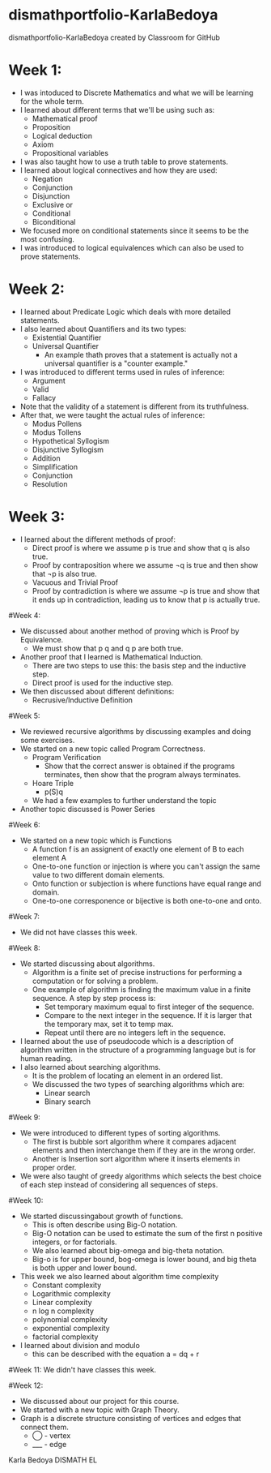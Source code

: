 # dismathportfolio-KarlaBedoya
dismathportfolio-KarlaBedoya created by Classroom for GitHub
# Week 1:
* I was intoduced to Discrete Mathematics and what we will be learning for the whole term.
* I learned about different terms that we'll be using such as:
  * Mathematical proof
  * Proposition
  * Logical deduction
  * Axiom
  * Propositional variables
* I was also taught how to use a truth table to prove statements.
* I learned about logical connectives and how they are used:
  * Negation
  * Conjunction
  * Disjunction
  * Exclusive or
  * Conditional
  * Biconditional
* We focused more on conditional statements since it seems to be the most confusing.
* I was introduced to logical equivalences which can also be used to prove statements.

# Week 2:
* I learned about Predicate Logic which deals with more detailed statements.
* I also learned about Quantifiers and its two types:
  * Existential Quantifier
  * Universal Quantifier
    * An example thath proves that a statement is actually not a universal quantifier is a "counter example."
* I was introduced to different terms used in rules of inference:
  * Argument
  * Valid
  * Fallacy
* Note that the validity of a statement is different from its truthfulness.
* After that, we were taught the actual rules of inference:
  * Modus Pollens
  * Modus Tollens
  * Hypothetical Syllogism
  * Disjunctive Syllogism
  * Addition
  * Simplification
  * Conjunction
  * Resolution

# Week 3:
* I learned about the different methods of proof:
  * Direct proof is where we assume p is true and show that q is also true.
  * Proof by contraposition where we assume ¬q is true and then show that ¬p is also true.
  * Vacuous and Trivial Proof
  * Proof by contradiction is where we assume ¬p is true and show that it ends up in contradiction, leading us to know that p is actually true.

#Week 4:
* We discussed about another method of proving which is Proof by Equivalence. 
  * We must show that p q and q p are both true. 
* Another proof that I learned is Mathematical Induction. 
  * There are two steps to use this: the basis step and the inductive step. 
  * Direct proof is used for the inductive step. 
* We then discussed about different definitions:
  * Recrusive/Inductive Definition
  
#Week 5:
* We reviewed recursive algorithms by discussing examples and doing some exercises.
* We started on a new topic called Program Correctness.
  * Program Verification
    * Show that the correct answer is obtained if the programs terminates, then show that the program always terminates.
  * Hoare Triple
    * p(S)q
  * We had a few examples to further understand the topic
* Another topic discussed is Power Series

#Week 6:
* We started on a new topic which is Functions
  * A function f is an assignent of exactly one element of B to each element A
  * One-to-one function or injection is where you can't assign the same value to two different domain elements.
  * Onto function or subjection is where functions have equal range and domain.
  * One-to-one corresponence or bijective is both one-to-one and onto.
 
#Week 7:
* We did not have classes this week.

#Week 8:
* We started discussing about algorithms.
  * Algorithm is a finite set of precise instructions for performing a computation or for solving a problem.
  * One example of algorithm is finding the maximum value in a finite sequence. A step by step process is:
    * Set temporary maximum equal to first integer of the sequence.
    * Compare to the next integer in the sequence. If it is larger that the temporary max, set it to temp max.
    * Repeat until there are no integers left in the sequence.
* I learned about the use of pseudocode which is a description of algorithm written in the structure of a programming language but is for human reading.
* I also learned about searching algorithms.
  * It is the problem of locating an element in an ordered list.
  * We discussed the two types of searching algorithms which are:
    * Linear search
    * Binary search
 
#Week 9:
* We were introduced to different types of sorting algorithms.
  * The first is bubble sort algorithm where it compares adjacent elements and then interchange them if they are in the wrong order.
  * Another is Insertion sort algorithm where it inserts elements in proper order.
* We were also taught of greedy algorithms which selects the best choice of each step instead of considering all sequences of steps.

#Week 10:
* We started discussingabout growth of functions.
  * This is often describe using Big-O notation.
  * Big-O notation can be used to estimate the sum of the first n positive integers, or for factorials.
  * We also learned about big-omega and big-theta notation.
  * Big-o is for upper bound, bog-omega is lower bound, and big theta is both upper and lower bound.
* This week we also learned about algorithm time complexity
  * Constant complexity
  * Logarithmic complexity
  * Linear complexity
  * n log n complexity
  * polynomial complexity
  * exponential complexity
  * factorial complexity
* I learned about division and modulo
  * this can be described with the equation a = dq + r

#Week 11:
We didn't have classes this week.

#Week 12:
* We discussed about our project for this course.
* We started with a new topic with Graph Theory.
* Graph is a discrete structure consisting of vertices and edges that connect them.
  *  ◯ - vertex
  *  ___ - edge


Karla Bedoya
DISMATH EL
